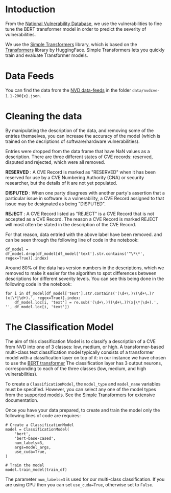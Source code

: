 # Intoduction

From the [National Vulnerability Database](https://nvd.nist.gov/vuln), we use the vulnerabilities to fine tune the BERT transformer model in order to predict the severity of vulnerabilities. 

We use the [Simple Transformers](https://github.com/ThilinaRajapakse/simpletransformers) library, which is based on the [Transformers](https://github.com/huggingface/transformers) library by HuggingFace. Simple Transformers lets you quickly train and evaluate Transformer models. 

# Data Feeds

You can find the data from the [NVD data-feeds](https://nvd.nist.gov/vuln/data-feeds) in the folder `data/nvdcve-1.1-200{x}.json`. 


# Cleaning the data 

By manipulating the description of the data, and removing some of the entries themselves, you can increase the accuracy of the model (which is trained on the decriptions of software/hardware vulnerabilities). 

Entries were dropped from the data frame that have NaN values as a description. There are three different states of CVE records: reserved, disputed and rejected, which were all removed. 

**RESERVED**
: A CVE Record is marked as "RESERVED" when it has been reserved for use by a CVE Numbering Authority (CNA) or security researcher, but the details of it are not yet populated. 

**DISPUTED**
: When one party disagrees with another party's assertion that a particular issue in software is a vulnerability, a CVE Record assigned to that issue may be designated as being "DISPUTED".

**REJECT**
: A CVE Record listed as "REJECT" is a CVE Record that is not accepted as a CVE Record. The reason a CVE Record is marked REJECT will most often be stated in the description of the CVE Record.

For that reason, data entried with the above label have been removed. and can be seen through the following line of code in the notebook: 

```
df_model = df_model.drop(df_model[df_model['text'].str.contains('^\*\*', regex=True)].index)
```

Around 80% of the data has version numbers in the descriptions, which we removed to make it easier for the algorithm to spot differences between descriptions for different severity levels. You can see this being done in the following code in the notebook: 

``` 
for i in df_model[df_model['text'].str.contains('(\d+\.)?(\d+\.)?(x|\*|\d+).', regex=True)].index:
    df_model.loc[i, 'text'] = re.sub('(\d+\.)?(\d+\.)?(x|\*|\d+).', '', df_model.loc[i, 'text']) 
``` 

# The Classification Model

The aim of this classification Model is to classify a description of a CVE from NVD into one of 3 classes: low, medium, or high. A transformer-based multi-class text classification model typically consists of a transformer model with a classification layer on top of it: in our instance we have chosen to use the [BERT transformer](https://en.wikipedia.org/wiki/BERT_(language_model)#:~:text=Bidirectional%20Encoder%20Representations%20from%20Transformers,and%20his%20colleagues%20from%20Google.) The classification layer has 3 output neurons, corresponding to each of the three classes (low, medium, and high vulnerabilities).

To create a `ClassificationModel`, the `model_type` and `model_name` variables must be specified. However, you can select any one of the model types from the [supported models](https://simpletransformers.ai/docs/classification-specifics/). See the [Simple Transformers](https://simpletransformers.ai/docs/classification-models/#classificationmodel) for extensive documentation. 

Once you have your data prepared, to create and train the model only the following lines of code are requires: 

```
# Create a ClassificationModel
model = ClassificationModel(
    'bert',
    'bert-base-cased',
    num_labels=3,
    args=model_args, 
    use_cuda=True,
) 

# Train the model
model.train_model(train_df)

```

The parameter `num_labels=3` is used for our multi-class classification. If you are using GPU then you can set `use_cuda=True`, otherwise set to `False`. 


